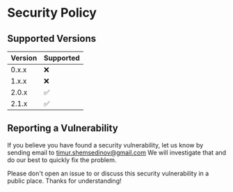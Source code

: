 # Security Policy

## Supported Versions

| Version | Supported          |
| ------- | ------------------ |
| 0.x.x   | :x:                |
| 1.x.x   | :x:                |
| 2.0.x   | :white_check_mark: |
| 2.1.x   | :white_check_mark: |

## Reporting a Vulnerability

If you believe you have found a security vulnerability, let us know by sending
email to [timur.shemsedinov@gmail.com](mailto:timur.shemsedinov@gmail.com)
We will investigate that and do our best to quickly fix the problem.

Please don't open an issue to or discuss this security vulnerability in a public
place. Thanks for understanding!
